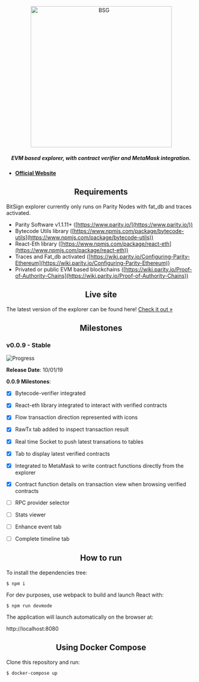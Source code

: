 <div align="center">

<img src="https://bitsign.io/dist/de0a1c415444858ae585783c1e7e7e01.png" alt="BSG" width="375" />

##### EVM based explorer, with contract verifier and MetaMask integration.

</div>

- **[Official Website](https://explorer.bitsign.io/)**

<h2 align="center">Requirements</h2>

BitSign explorer currently only runs on Parity Nodes with fat_db and traces activated.

- Parity Software v1.1.11+ ([https://www.parity.io/](https://www.parity.io/))
- Bytecode Utils library ([https://www.npmjs.com/package/bytecode-utils](https://www.npmjs.com/package/bytecode-utils))
- React-Eth library ([https://www.npmjs.com/package/react-eth](https://www.npmjs.com/package/react-eth))
- Traces and Fat_db activated ([https://wiki.parity.io/Configuring-Parity-Ethereum](https://wiki.parity.io/Configuring-Parity-Ethereum))
- Privated or public EVM based blockchains ([https://wiki.parity.io/Proof-of-Authority-Chains](https://wiki.parity.io/Proof-of-Authority-Chains))

<h2 align="center">Live site</h2>

The latest version of the explorer can be found here! [Check it out &raquo;](https://explorer.bitsign.io)

<h2 align="center">Milestones</h2>

### v0.0.9 - Stable
![Progress](http://progressed.io/bar/90)

**Release Date**: 10/01/19

**0.0.9 Milestones**:
- [x] Bytecode-verifier integrated
- [x] React-eth library integrated to interact with verified contracts
- [x] Flow transaction direction represented with icons
- [x] RawTx tab added to inspect transaction result
- [x] Real time Socket to push latest transations to tables
- [x] Tab to display latest verified contracts
- [x] Integrated to MetaMask to write contract functions directly from the explorer
- [x] Contract function details on transaction view when browsing verified contracts
- [ ] RPC provider selector
- [ ] Stats viewer
- [ ] Enhance event tab
- [ ] Complete timeline tab


<h2 align="center">How to run</h2>

To install the dependencies tree:

```
$ npm i
```

For dev purposes, use webpack to build and launch React with:


```
$ npm run devmode
```
The application will launch automatically on the browser at:

http://localhost:8080




<h2 align="center">Using Docker Compose</h2>

Clone this repository and run:

```
$ docker-compose up
```

